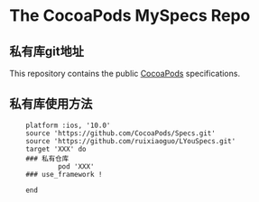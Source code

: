 # The CocoaPods MySpecs Repo

## 私有库git地址
This repository contains the public [CocoaPods](https://github.com/ruixiaoguo/LYouSpecs.git) specifications.

## 私有库使用方法
        
        platform :ios, '10.0'
        source 'https://github.com/CocoaPods/Specs.git'
        source 'https://github.com/ruixiaoguo/LYouSpecs.git'
        target 'XXX' do
        ### 私有仓库
                pod 'XXX'
        ### use_framework !

        end
